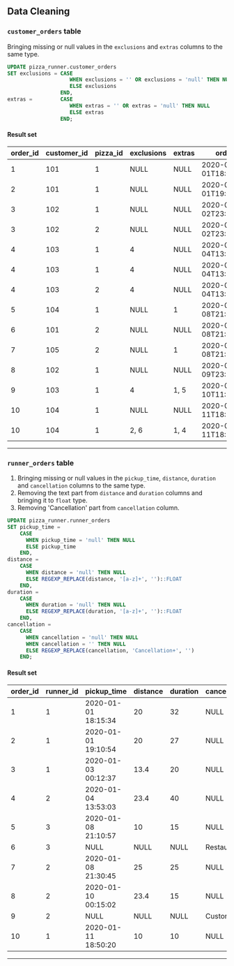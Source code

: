 ## Data Cleaning

### ```customer_orders``` table

Bringing missing or null values in the ```exclusions``` and ```extras``` columns to the same type.

```sql
UPDATE pizza_runner.customer_orders
SET exclusions = CASE
                    WHEN exclusions = '' OR exclusions = 'null' THEN NULL
                    ELSE exclusions
                 END,
extras =         CASE
                    WHEN extras = '' OR extras = 'null' THEN NULL
                    ELSE extras
                 END;
```

#### Result set

| order_id | customer_id | pizza_id | exclusions | extras | order_time               |
| -------- | ----------- | -------- | ---------- | ------ | ------------------------ |
| 1        | 101         | 1        | NULL       | NULL   | 2020-01-01T18:05:02.000Z |
| 2        | 101         | 1        | NULL       | NULL   | 2020-01-01T19:00:52.000Z |
| 3        | 102         | 1        | NULL       | NULL   | 2020-01-02T23:51:23.000Z |
| 3        | 102         | 2        | NULL       | NULL   | 2020-01-02T23:51:23.000Z |
| 4        | 103         | 1        | 4          | NULL   | 2020-01-04T13:23:46.000Z |
| 4        | 103         | 1        | 4          | NULL   | 2020-01-04T13:23:46.000Z |
| 4        | 103         | 2        | 4          | NULL   | 2020-01-04T13:23:46.000Z |
| 5        | 104         | 1        | NULL       | 1      | 2020-01-08T21:00:29.000Z |
| 6        | 101         | 2        | NULL       | NULL   | 2020-01-08T21:03:13.000Z |
| 7        | 105         | 2        | NULL       | 1      | 2020-01-08T21:20:29.000Z |
| 8        | 102         | 1        | NULL       | NULL   | 2020-01-09T23:54:33.000Z |
| 9        | 103         | 1        | 4          | 1, 5   | 2020-01-10T11:22:59.000Z |
| 10       | 104         | 1        | NULL       | NULL   | 2020-01-11T18:34:49.000Z |
| 10       | 104         | 1        | 2, 6       | 1, 4   | 2020-01-11T18:34:49.000Z |

---

### ```runner_orders``` table

1. Bringing missing or null values in the ```pickup_time```, ```distance```,  ```duration``` and ```cancellation``` columns to the same type.
2. Removing the text part from ```distance``` and ```duration``` columns and bringing it to ```float``` type.
3. Removing 'Cancellation' part from ```cancellation``` column.

```sql
UPDATE pizza_runner.runner_orders
SET pickup_time =
    CASE
      WHEN pickup_time = 'null' THEN NULL
      ELSE pickup_time
    END,
distance = 
    CASE
      WHEN distance = 'null' THEN NULL
      ELSE REGEXP_REPLACE(distance, '[a-z]+', '')::FLOAT
    END,
duration = 
    CASE
      WHEN duration = 'null' THEN NULL
      ELSE REGEXP_REPLACE(duration, '[a-z]+', '')::FLOAT
    END,
cancellation = 
    CASE
      WHEN cancellation = 'null' THEN NULL
      WHEN cancellation = '' THEN NULL
      ELSE REGEXP_REPLACE(cancellation, 'Cancellation+', '')
    END;
```

#### Result set

| order_id | runner_id | pickup_time         | distance | duration | cancellation |
| -------- | --------- | ------------------- | -------- | -------- | ------------ |
| 1        | 1         | 2020-01-01 18:15:34 | 20       | 32       | NULL         |
| 2        | 1         | 2020-01-01 19:10:54 | 20       | 27       | NULL         |
| 3        | 1         | 2020-01-03 00:12:37 | 13.4     | 20       | NULL         |
| 4        | 2         | 2020-01-04 13:53:03 | 23.4     | 40       | NULL         |
| 5        | 3         | 2020-01-08 21:10:57 | 10       | 15       | NULL         |
| 6        | 3         | NULL                | NULL     | NULL     | Restaurant   |
| 7        | 2         | 2020-01-08 21:30:45 | 25       | 25       | NULL         |
| 8        | 2         | 2020-01-10 00:15:02 | 23.4     | 15       | NULL         |
| 9        | 2         | NULL                | NULL     | NULL     | Customer     |
| 10       | 1         | 2020-01-11 18:50:20 | 10       | 10       | NULL         |

---
